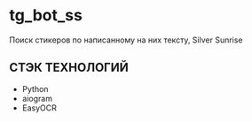 # tg_bot_ss
Поиск стикеров по написанному на них тексту, Silver Sunrise

## СТЭК ТЕХНОЛОГИЙ
- Python
- aiogram
- EasyOCR
